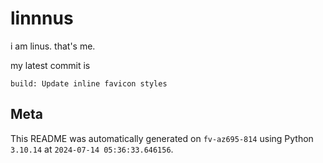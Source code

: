 # linnnus

i am linus. that's me.

my latest commit is

```
build: Update inline favicon styles
```

## Meta

This README was automatically generated on `fv-az695-814` using Python
`3.10.14` at `2024-07-14 05:36:33.646156`.
